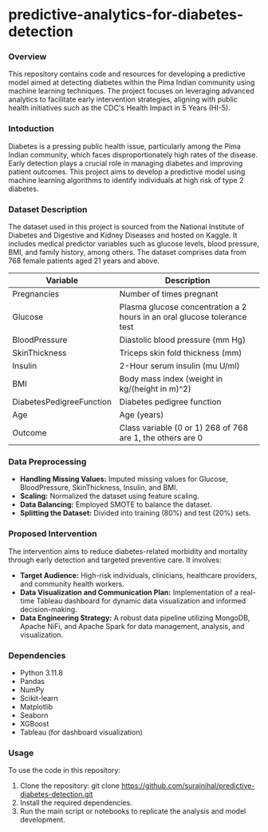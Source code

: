 # predictive-analytics-for-diabetes-detection

### Overview
This repository contains code and resources for developing a predictive model aimed at detecting diabetes within the Pima Indian community using machine learning techniques. The project focuses on leveraging advanced analytics to facilitate early intervention strategies, aligning with public health initiatives such as the CDC's Health Impact in 5 Years (HI-5).

### Intoduction
Diabetes is a pressing public health issue, particularly among the Pima Indian community, which faces disproportionately high rates of the disease. Early detection plays a crucial role in managing diabetes and improving patient outcomes. This project aims to develop a predictive model using machine learning algorithms to identify individuals at high risk of type 2 diabetes.

### Dataset Description
The dataset used in this project is sourced from the National Institute of Diabetes and Digestive and Kidney Diseases and hosted on Kaggle. It includes medical predictor variables such as glucose levels, blood pressure, BMI, and family history, among others. The dataset comprises data from 768 female patients aged 21 years and above.

|Variable | Description |
|-----|-----|
|Pregnancies | Number of times pregnant|
|Glucose | Plasma glucose concentration a 2 hours in an oral glucose tolerance test|
|BloodPressure | Diastolic blood pressure (mm Hg)|
|SkinThickness | Triceps skin fold thickness (mm)|
|Insulin | 2-Hour serum insulin (mu U/ml)|
|BMI | Body mass index (weight in kg/(height in m)^2)|
|DiabetesPedigreeFunction | Diabetes pedigree function|
|Age | Age (years)|
|Outcome | Class variable (0 or 1) 268 of 768 are 1, the others are 0|

### Data Preprocessing

- **Handling Missing Values:** Imputed missing values for Glucose, BloodPressure, SkinThickness, Insulin, and BMI.
- **Scaling:** Normalized the dataset using feature scaling.
- **Data Balancing:** Employed SMOTE to balance the dataset.
- **Splitting the Dataset:** Divided into training (80%) and test (20%) sets.

### Proposed Intervention

The intervention aims to reduce diabetes-related morbidity and mortality through early detection and targeted preventive care. It involves:

- **Target Audience:** High-risk individuals, clinicians, healthcare providers, and community health workers.
- **Data Visualization and Communication Plan:** Implementation of a real-time Tableau dashboard for dynamic data visualization and informed decision-making.
- **Data Engineering Strategy:** A robust data pipeline utilizing MongoDB, Apache NiFi, and Apache Spark for data management, analysis, and visualization.

### Dependencies

- Python 3.11.8
- Pandas
- NumPy
-	Scikit-learn
-	Matplotlib
-	Seaborn
-	XGBoost
-	Tableau (for dashboard visualization)

### Usage

To use the code in this repository:

1.	Clone the repository: git clone https://github.com/surajnihal/predictive-diabetes-detection.git
2.	Install the required dependencies.
3.	Run the main script or notebooks to replicate the analysis and model development.
